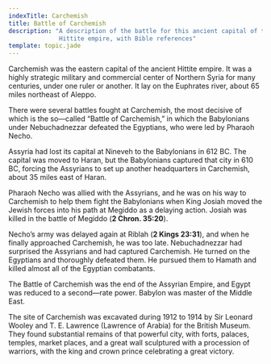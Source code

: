 ```yaml
---
indexTitle: Carchemish
title: Battle of Carchemish
description: "A description of the battle for this ancient capital of the
              Hittite empire, with Bible references"
template: topic.jade
---
```


Carchemish was the eastern capital of the ancient Hittite empire. It was
a highly strategic military and commercial center of Northern Syria for
many centuries, under one ruler or another. It lay on the Euphrates
river, about 65 miles northeast of Aleppo.

There were several battles fought at Carchemish, the most decisive of
which is the so—called “Battle of Carchemish,” in which the Babylonians
under Nebuchadnezzar defeated the Egyptians, who were led by Pharaoh
Necho.

Assyria had lost its capital at Nineveh to the Babylonians in 612 BC.
The capital was moved to Haran, but the Babylonians captured that city
in 610 BC, forcing the Assyrians to set up another headquarters in
Carchemish, about 35 miles east of Haran.

Pharaoh Necho was allied with the Assyrians, and he was on his way to
Carchemish to help them fight the Babylonians when King Josiah moved the
Jewish forces into his path at Megiddo as a delaying action. Josiah was
killed in the battle of Megiddo (**2 Chron. 35:20**).

Necho’s army was delayed again at Riblah (**2 Kings 23:31**), and when
he finally approached Carchemish, he was too late. Nebuchadnezzar had
surprised the Assyrians and had captured Carchemish. He turned on the
Egyptians and thoroughly defeated them. He pursued them to Hamath and
killed almost all of the Egyptian combatants.

The Battle of Carchemish was the end of the Assyrian Empire, and Egypt
was reduced to a second—rate power. Babylon was master of the Middle
East.

The site of Carchemish was excavated during 1912 to 1914 by Sir Leonard
Wooley and T. E. Lawrence (Lawrence of Arabia) for the British Museum.
They found substantial remains of that powerful city, with forts,
palaces, temples, market places, and a great wall sculptured with a
procession of warriors, with the king and crown prince celebrating a
great victory.

